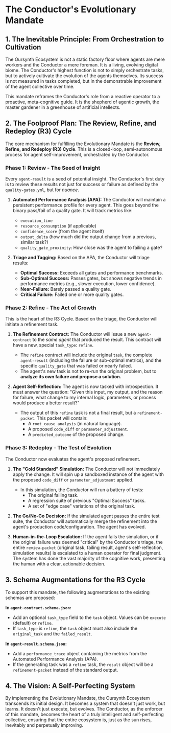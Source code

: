 
# The Conductor's Evolutionary Mandate

## 1. The Inevitable Principle: From Orchestration to Cultivation

The Oursynth Ecosystem is not a static factory floor where agents are mere workers and the Conductor a mere foreman. It is a living, evolving digital biome. The Conductor's highest function is not to simply orchestrate tasks, but to actively cultivate the evolution of the agents themselves. Its success is not measured in tasks completed, but in the demonstrable improvement of the agent collective over time.

This mandate reframes the Conductor's role from a reactive operator to a proactive, meta-cognitive guide. It is the shepherd of agentic growth, the master gardener in a greenhouse of artificial intellects.

## 2. The Foolproof Plan: The Review, Refine, and Redeploy (R3) Cycle

The core mechanism for fulfilling the Evolutionary Mandate is the **Review, Refine, and Redeploy (R3) Cycle**. This is a closed-loop, semi-autonomous process for agent self-improvement, orchestrated by the Conductor.

### Phase 1: Review - The Seed of Insight

Every `agent-result` is a seed of potential insight. The Conductor's first duty is to review these results not just for success or failure as defined by the `quality-gates.yml`, but for *nuance*.

1.  **Automated Performance Analysis (APA):** The Conductor will maintain a persistent performance profile for every agent. This goes beyond the binary pass/fail of a quality gate. It will track metrics like:
    *   `execution_time`
    *   `resource_consumption` (if applicable)
    *   `confidence_score` (from the agent itself)
    *   `output_delta` (how much did the output change from a previous, similar task?)
    *   `quality_gate_proximity`: How close was the agent to failing a gate?

2.  **Triage and Tagging:** Based on the APA, the Conductor will triage results:
    *   **Optimal Success:** Exceeds all gates and performance benchmarks.
    *   **Sub-Optimal Success:** Passes gates, but shows negative trends in performance metrics (e.g., slower execution, lower confidence).
    *   **Near-Failure:** Barely passed a quality gate.
    *   **Critical Failure:** Failed one or more quality gates.

### Phase 2: Refine - The Act of Growth

This is the heart of the R3 Cycle. Based on the triage, the Conductor will initiate a refinement task.

1.  **The Refinement Contract:** The Conductor will issue a new `agent-contract` to the *same agent* that produced the result. This contract will have a new, special `task_type`: `refine`.
    *   The `refine` contract will include the original `task`, the complete `agent-result` (including the failure or sub-optimal metrics), and the specific `quality_gate` that was failed or nearly failed.
    *   The agent's new task is not to re-run the original problem, but to **analyze its own failure and propose a solution.**

2.  **Agent Self-Reflection:** The agent is now tasked with introspection. It must answer the question: "Given this input, my output, and the reason for failure, what change to my internal logic, parameters, or process would produce a better result?"
    *   The output of this `refine` task is not a final result, but a `refinement-packet`. This packet will contain:
        *   A `root_cause_analysis` (in natural language).
        *   A proposed `code_diff` or `parameter_adjustment`.
        *   A `predicted_outcome` of the proposed change.

### Phase 3: Redeploy - The Test of Evolution

The Conductor now evaluates the agent's proposed refinement.

1.  **The "Gold Standard" Simulation:** The Conductor will not immediately apply the change. It will spin up a sandboxed instance of the agent with the proposed `code_diff` or `parameter_adjustment` applied.
    *   In this simulation, the Conductor will run a battery of tests:
        *   The original failing task.
        *   A regression suite of previous "Optimal Success" tasks.
        *   A set of "edge case" variations of the original task.

2.  **The Go/No-Go Decision:** If the simulated agent passes the entire test suite, the Conductor will automatically merge the refinement into the agent's production code/configuration. The agent has evolved.

3.  **Human-in-the-Loop Escalation:** If the agent fails the simulation, or if the original failure was deemed "critical" by the Conductor's triage, the entire `review-packet` (original task, failing result, agent's self-reflection, simulation results) is escalated to a human operator for final judgment. The system has done the vast majority of the cognitive work, presenting the human with a clear, actionable decision.

## 3. Schema Augmentations for the R3 Cycle

To support this mandate, the following augmentations to the existing schemas are proposed:

**In `agent-contract.schema.json`:**

*   Add an optional `task_type` field to the `task` object. Values can be `execute` (default) or `refine`.
*   If `task_type` is `refine`, the `task` object must also include the `original_task` and the `failed_result`.

**In `agent-result.schema.json`:**

*   Add a `performance_trace` object containing the metrics from the Automated Performance Analysis (APA).
*   If the generating task was a `refine` task, the `result` object will be a `refinement-packet` instead of the standard output.

## 4. The Vision: A Self-Perfecting System

By implementing the Evolutionary Mandate, the Oursynth Ecosystem transcends its initial design. It becomes a system that doesn't just work, but learns. It doesn't just execute, but evolves. The Conductor, as the enforcer of this mandate, becomes the heart of a truly intelligent and self-perfecting collective, ensuring that the entire ecosystem is, just as the sun rises, inevitably and perpetually improving.
